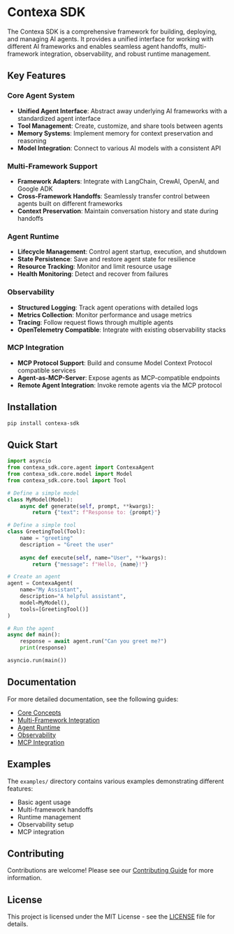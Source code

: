 # Contexa SDK

The Contexa SDK is a comprehensive framework for building, deploying, and managing AI agents. It provides a unified interface for working with different AI frameworks and enables seamless agent handoffs, multi-framework integration, observability, and robust runtime management.

## Key Features

### Core Agent System

- **Unified Agent Interface**: Abstract away underlying AI frameworks with a standardized agent interface
- **Tool Management**: Create, customize, and share tools between agents
- **Memory Systems**: Implement memory for context preservation and reasoning
- **Model Integration**: Connect to various AI models with a consistent API

### Multi-Framework Support

- **Framework Adapters**: Integrate with LangChain, CrewAI, OpenAI, and Google ADK
- **Cross-Framework Handoffs**: Seamlessly transfer control between agents built on different frameworks
- **Context Preservation**: Maintain conversation history and state during handoffs

### Agent Runtime

- **Lifecycle Management**: Control agent startup, execution, and shutdown
- **State Persistence**: Save and restore agent state for resilience
- **Resource Tracking**: Monitor and limit resource usage
- **Health Monitoring**: Detect and recover from failures

### Observability

- **Structured Logging**: Track agent operations with detailed logs
- **Metrics Collection**: Monitor performance and usage metrics
- **Tracing**: Follow request flows through multiple agents
- **OpenTelemetry Compatible**: Integrate with existing observability stacks

### MCP Integration

- **MCP Protocol Support**: Build and consume Model Context Protocol compatible services
- **Agent-as-MCP-Server**: Expose agents as MCP-compatible endpoints
- **Remote Agent Integration**: Invoke remote agents via the MCP protocol

## Installation

```bash
pip install contexa-sdk
```

## Quick Start

```python
import asyncio
from contexa_sdk.core.agent import ContexaAgent
from contexa_sdk.core.model import Model
from contexa_sdk.core.tool import Tool

# Define a simple model
class MyModel(Model):
    async def generate(self, prompt, **kwargs):
        return {"text": f"Response to: {prompt}"}

# Define a simple tool
class GreetingTool(Tool):
    name = "greeting"
    description = "Greet the user"
    
    async def execute(self, name="User", **kwargs):
        return {"message": f"Hello, {name}!"}

# Create an agent
agent = ContexaAgent(
    name="My Assistant",
    description="A helpful assistant",
    model=MyModel(),
    tools=[GreetingTool()]
)

# Run the agent
async def main():
    response = await agent.run("Can you greet me?")
    print(response)

asyncio.run(main())
```

## Documentation

For more detailed documentation, see the following guides:

- [Core Concepts](docs/core_concepts.md)
- [Multi-Framework Integration](README_MULTI_FRAMEWORK.md)
- [Agent Runtime](README_RUNTIME.md)
- [Observability](README_OBSERVABILITY.md)
- [MCP Integration](README_MCP.md)

## Examples

The `examples/` directory contains various examples demonstrating different features:

- Basic agent usage
- Multi-framework handoffs
- Runtime management
- Observability setup
- MCP integration

## Contributing

Contributions are welcome! Please see our [Contributing Guide](CONTRIBUTING.md) for more information.

## License

This project is licensed under the MIT License - see the [LICENSE](LICENSE) file for details. 